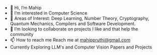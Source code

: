 - 👋 Hi, I’m Mahip
- 👀 I’m interested in Computer Science
- 🌱 Areas of Interest: Deep Learning, Number Theory, Cryptography, Quantum Mechanics, Compilers and Software Development.
- 💞️ I’m looking to collaborate on projects I like and that help the community
- 📫 How to reach me  Reach me at mahippruthi@gmail.com
- Currently Exploring LLM's and Computer Vision Papers and Projects

<!---
dirac292/dirac292 is a ✨ special ✨ repository because its `README.md` (this file) appears on your GitHub profile.
You can click the Preview link to take a look at your changes.
--->
